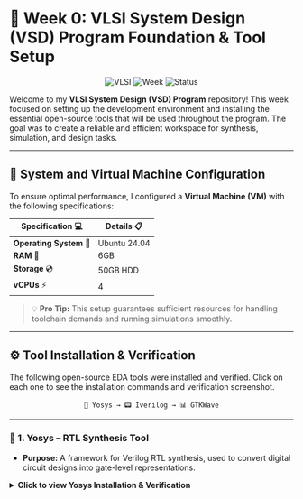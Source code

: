 # 🚀 Week 0: VLSI System Design (VSD) Program Foundation & Tool Setup

<div align="center">

![VLSI](https://img.shields.io/badge/VLSI-System%20Design-red?style=for-the-badge&logo=chip)
![Week](https://img.shields.io/badge/Week-0-green?style=for-the-badge)
![Status](https://img.shields.io/badge/Status-Complete-success?style=for-the-badge)

</div>

Welcome to my **VLSI System Design (VSD) Program** repository! This week focused on setting up the development environment and installing the essential open-source tools that will be used throughout the program. The goal was to create a reliable and efficient workspace for synthesis, simulation, and design tasks.

---

## 🎯 System and Virtual Machine Configuration

To ensure optimal performance, I configured a **Virtual Machine (VM)** with the following specifications:

<div align="center">

| **Specification** 💻    | **Details** 📋        |
|-----------------------|-----------------------|
| **Operating System** 🐧 | Ubuntu 24.04          |
| **RAM** 💾            | 6GB                   |
| **Storage** 💿          | 50GB HDD              |
| **vCPUs** ⚡            | 4                     |

</div>

> 💡 **Pro Tip:** This setup guarantees sufficient resources for handling toolchain demands and running simulations smoothly.

---

## ⚙️ Tool Installation & Verification

The following open-source EDA tools were installed and verified. Click on each one to see the installation commands and verification screenshot.

<div align="center">

`🧠 Yosys → 📟 Iverilog → 📊 GTKWave`

</div>

---

### 🧠 1. Yosys – RTL Synthesis Tool

* **Purpose:** A framework for Verilog RTL synthesis, used to convert digital circuit designs into gate-level representations.

<details>
<summary><b>Click to view Yosys Installation & Verification</b></summary>

#### Installation Commands
```bash
# Install dependencies
sudo apt-get update
sudo apt-get install build-essential clang bison flex \
    libreadline-dev gawk tcl-dev libffi-dev git \
    graphviz xdot pkg-config python3 libboost-system-dev \
    libboost-python-dev libboost-filesystem-dev zlib1g-dev

# Clone, build, and install Yosys
git clone [https://github.com/YosysHQ/yosys.git](https://github.com/YosysHQ/yosys.git)
cd yosys
make
sudo make install
```
## 📷 **Installation Verification**
<p align="center">
  <img src="https://github.com/suryarandhi/RTL2GDS_surya_randhi/blob/assets/yosys.jpg?raw=true" 
       alt="Yosys Installed" width="600"/>
</p>

<div align="center">

✅ **Yosys Successfully Installed**

</div>
### 📟 **2. Iverilog – Verilog Simulator**

<details>
<summary><b>Purpose:</b> Compiles and simulates Verilog designs for functional verification.</summary>

Icarus Verilog is a Verilog simulation and synthesis tool that supports the IEEE-1364 Verilog HDL standard.

</details>

## **Iverilog Installation**
```bash
$ sudo apt-get install iverilog
```

## 📷 **Installation Verification**
<p align="center">
  <img src="https://github.com/suryarandhi/RTL2GDS_surya_randhi/blob/main/iverilog.png" 
       alt="Iverilog Installed" width="600"/>
</p>

<div align="center">

✅ **Iverilog Successfully Installed**

</div>

---

### 📊 **3. GTKWave – Waveform Viewer**

<details>
<summary><b>Purpose:</b> Analyzes and visualizes simulation waveforms for debugging.</summary>

GTKWave is a fully featured GTK+ based wave viewer for Unix, Win32, and Mac OSX.

</details>

## **GTKWave Installation**
```bash
$ sudo apt update
$ sudo apt install gtkwave
```

## 📷 **Installation Verification**
<p align="center">
  <img src="https://github.com/suryarandhi/RTL2GDS_surya_randhi/blob/main/gtkwave.jpg" 
       alt="GTKWave Installed" width="600"/>
</p>

<div align="center">

✅ **GTKWave Successfully Installed**

---

<div align="center">

## 🎉 Installation Summary

| Tool | Status | Primary Use |
|------|--------|-------------|
| 🧠 **Yosys** | ✅ Complete | RTL Synthesis |
| 📟 **Iverilog** | ✅ Complete | Verilog Simulation |
| 📊 **GTKWave** | ✅ Complete | Waveform Analysis |

### 🚀 Environment Ready for VLSI Design Journey!

</div>

---

<div align="center">

**📂 Repository:** [RTL2GDS_surya_randhi](https://github.com/suryarandhi/RTL2GDS_surya_randhi)  
**👨‍💻 Author:** [Surya Randhi](https://github.com/suryarandhi)  
**📚 Program:** VLSI System Design (VSD)

</div>
